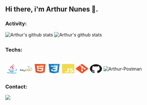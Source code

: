 ## Hi there, i'm Arthur Nunes 👋.

### Activity:
![Arthur's github stats](https://github-readme-stats.vercel.app/api?username=ArthurNunesPereira&show_icons=true&theme=tokyonight&include_all_commits=true) ![Arthur's github stats](https://github-readme-stats.vercel.app/api/top-langs/?username=ArthurNunesPereira&theme=tokyonight&layout=compact)
##
### Techs:
<div style="display: inline_block"><br>
  <img align="center" alt="Arthur-Java" height="32" width="42" src="https://raw.githubusercontent.com/devicons/devicon/master/icons/java/java-original.svg"> 
  <img align="center" alt="Arthur-MySql" height="34" width="40" src="https://raw.githubusercontent.com/devicons/devicon/master/icons/mysql/mysql-original-wordmark.svg"">
  <img align="center" alt="Arthur-HTML" height="30" width="40" src="https://raw.githubusercontent.com/devicons/devicon/master/icons/html5/html5-original.svg">
  <img align="center" alt="Arthur-CSS" height="30" width="40" src="https://raw.githubusercontent.com/devicons/devicon/master/icons/css3/css3-original.svg">
  <img align="center" alt="Arthur-Js" height="30" width="40" src="https://raw.githubusercontent.com/devicons/devicon/master/icons/javascript/javascript-plain.svg">
  <img align="center" alt="Arthur-Git" height="30" width="40" src="https://raw.githubusercontent.com/devicons/devicon/master/icons/git/git-original.svg">
  <img align="center" alt="Arthur-GitHub" height="30" width="40" src="https://raw.githubusercontent.com/devicons/devicon/master/icons/github/github-original.svg">
  <img align="center" alt="Arthur-Postman" height="30" width="30" src="https://www.vectorlogo.zone/logos/getpostman/getpostman-icon.svg">
</div>

## 

### Contact:
<div> 
  <a href="https://www.linkedin.com/in/arthur-nunes-pereira-35725a110/" target="_blank"><img src="https://img.shields.io/badge/-LinkedIn-%230077B5?style=for-the-badge&logo=linkedin&logoColor=white" target="_blank"></a> 
  
</div>

<!-- Isso é um comentário
**ArthurNunesPereira/ArthurNunesPereira** is a ✨ _special_ ✨ repository because its `README.md` (this file) appears on your GitHub profile.

Here are some ideas to get you started:

- 🔭 I’m currently working on ...
- 🌱 I’m currently learning ...
- 👯 I’m looking to collaborate on ...
- 🤔 I’m looking for help with ...
- 💬 Ask me about ...
- 📫 How to reach me: ...
- 😄 Pronouns: ...
- ⚡ Fun fact: ...
-->
